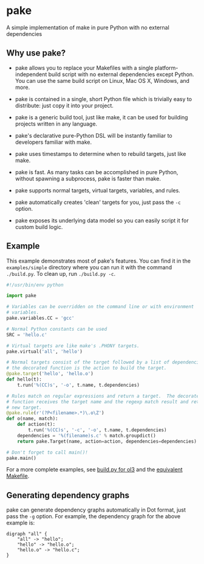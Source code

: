 pake
====

A simple implementation of make in pure Python with no external dependencies


Why use pake?
-------------

* pake allows you to replace your Makefiles with a single platform-independent build script with no external dependencies except Python.  You can use the same build script on Linux, Mac OS X, Windows, and more.

* pake is contained in a single, short Python file which is trivially easy to distribute: just copy it into your project.

* pake is a generic build tool, just like make, it can be used for building projects written in any language.

* pake's declarative pure-Python DSL will be instantly familiar to developers familiar with make.

* pake uses timestamps to determine when to rebuild targets, just like make.

* pake is fast. As many tasks can be accomplished in pure Python, without spawning a subprocess, pake is faster than make.

* pake supports normal targets, virtual targets, variables, and rules.

* pake automatically creates 'clean' targets for you, just pass the `-c` option.

* pake exposes its underlying data model so you can easily script it for custom build logic.


Example
-------

This example demonstrates most of pake's features.  You can find it in the `examples/simple` directory where you can run it with the command `./build.py`.  To clean up, run `./build.py -c`.

```python
#!/usr/bin/env python

import pake

# Variables can be overridden on the command line or with environment
# variables.
pake.variables.CC = 'gcc'

# Normal Python constants can be used
SRC = 'hello.c'

# Virtual targets are like make's .PHONY targets.
pake.virtual('all', 'hello')

# Normal targets consist of the target followed by a list of dependencies,
# the decorated function is the action to build the target.
@pake.target('hello', 'hello.o')
def hello(t):
    t.run('%(CC)s', '-o', t.name, t.dependencies)

# Rules match on regular expressions and return a target.  The decorated
# function receives the target name and the regexp match result and returns a
# new target.
@pake.rule(r'(?P<filename>.*)\.o\Z')
def o(name, match):
    def action(t):
        t.run('%(CC)s', '-c', '-o', t.name, t.dependencies)
    dependencies = '%(filename)s.c' % match.groupdict()
    return pake.Target(name, action=action, dependencies=dependencies)       

# Don't forget to call main()!
pake.main()
```

For a more complete examples, see [build.py for ol3](https://github.com/twpayne/ol3/blob/pure-python-build/build.py) and the [equivalent Makefile](https://github.com/twpayne/ol3/blob/pure-python-build/Makefile).


Generating dependency graphs
----------------------------

pake can generate dependency graphs automatically in Dot format, just pass the ``-g`` option.  For example, the dependency graph for the above example is:

```
digraph "all" {
	"all" -> "hello";
	"hello" -> "hello.o";
	"hello.o" -> "hello.c";
}
```
